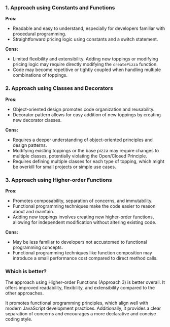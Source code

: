 ### 1. Approach using Constants and Functions

**Pros:**

- Readable and easy to understand, especially for developers familiar with procedural programming.
- Straightforward pricing logic using constants and a switch statement.

**Cons:**

- Limited flexibility and extensibility. Adding new toppings or modifying pricing logic may require directly modifying the `createPizza` function.
- Code may become repetitive or tightly coupled when handling multiple combinations of toppings.

### 2. Approach using Classes and Decorators

**Pros:**

- Object-oriented design promotes code organization and reusability.
- Decorator pattern allows for easy addition of new toppings by creating new decorator classes.

**Cons:**

- Requires a deeper understanding of object-oriented principles and design patterns.
- Modifying existing toppings or the base pizza may require changes to multiple classes, potentially violating the Open/Closed Principle.
- Requires defining multiple classes for each type of topping, which might be overkill for small projects or simple use cases.

### 3. Approach using Higher-order Functions

**Pros:**

- Promotes composability, separation of concerns, and immutability.
- Functional programming techniques make the code easier to reason about and maintain.
- Adding new toppings involves creating new higher-order functions, allowing for independent modification without altering existing code.

**Cons:**

- May be less familiar to developers not accustomed to functional programming concepts.
- Functional programming techniques like function composition may introduce a small performance cost compared to direct method calls.

### Which is better?

The approach using Higher-order Functions (Approach 3) is better overall. It offers improved readability, flexibility, and extensibility compared to the other approaches.

It promotes functional programming principles, which align well with modern JavaScript development practices. Additionally, it provides a clear separation of concerns and encourages a more declarative and concise coding style.
